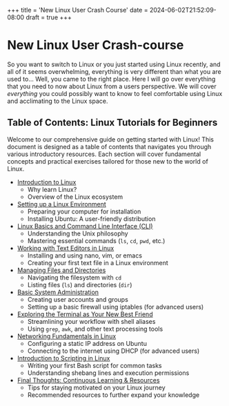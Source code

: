 +++
title = 'New Linux User Crash Course'
date = 2024-06-02T21:52:09-08:00
draft = true
+++

# New Linux User Crash-course

So you want to switch to Linux or you just started using Linux recently, and all of it seems overwhelming,
everything is very different than what you are used to... Well, you came to the right place. Here I will
go over everything that you need to now about Linux from a users perspective. We will cover _everything_
you could possibly want to know to feel comfortable using Linux and acclimating to the Linux space.

## Table of Contents: Linux Tutorials for Beginners

Welcome to our comprehensive guide on getting started with Linux! This document is designed as a table of contents that navigates you through various introductory resources. Each section will cover fundamental concepts and practical exercises tailored for those new to the world of Linux.

- [Introduction to Linux](#introduction-to-linux)
  - Why learn Linux?
  - Overview of the Linux ecosystem
- [Setting up a Linux Environment](#setting-up-a-linux-environment)
  - Preparing your computer for installation
  - Installing Ubuntu: A user-friendly distribution
- [Linux Basics and Command Line Interface (CLI)](#linux-basics-and-command-line-interface)
  - Understanding the Unix philosophy
  - Mastering essential commands (`ls`, `cd`, `pwd`, etc.)
- [Working with Text Editors in Linux](#working-with-text-editors-in-linux)
  - Installing and using nano, vim, or emacs
  - Creating your first text file in a Linux environment
- [Managing Files and Directories](#managing-files-and-directories)
  - Navigating the filesystem with `cd`
  - Listing files (`ls`) and directories (`dir`)
- [Basic System Administration](#basic-system-administration)
  - Creating user accounts and groups
  - Setting up a basic firewall using iptables (for advanced users)
- [Exploring the Terminal as Your New Best Friend](#exploring-the-terminal-as-your-new-best-friend)
  - Streamlining your workflow with shell aliases
  - Using `grep`, `awk`, and other text processing tools
- [Networking Fundamentals in Linux](#networking-fundamentals-in-linux)
  - Configuring a static IP address on Ubuntu
  - Connecting to the internet using DHCP (for advanced users)
- [Introduction to Scripting in Linux](#introduction-to-scripting-in-linux)
  - Writing your first Bash script for common tasks
  - Understanding shebang lines and execution permissions
- [Final Thoughts: Continuous Learning & Resources](#final-thoughts:-continuous-learning-and-resources)
  - Tips for staying motivated on your Linux journey
  - Recommended resources to further expand your knowledge
